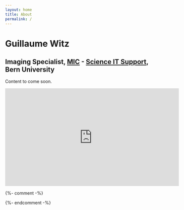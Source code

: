 ```yaml
---
layout: home
title: About
permalink: /
---
```


# Guillaume Witz
## Imaging Specialist, [MIC](http://www.mic.unibe.ch/) - [Science IT Support](http://www.scits.unibe.ch/), Bern University

Content to come soon.

<iframe width="560" height="315" src="https://www.youtube.com/embed/pEc5hSP0rO0" frameborder="0" gesture="media" allow="encrypted-media" allowfullscreen></iframe>

 
{%- comment -%}
<!-- To know more about me, you can have a look at [my curriculum](#) and check [some of my other interests](#). -->
{%- endcomment -%}
